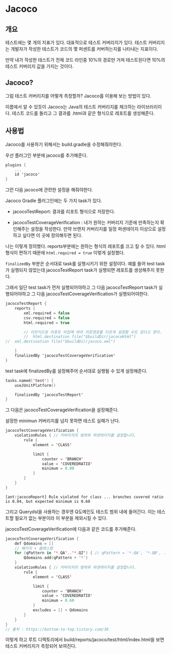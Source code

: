 # Jacoco

## 개요

테스트에는 몇 개의 지표가 있다. 대표적으로 테스트 커버리지가 있다. 테스트 커버리지는 개발자가 작성한 테스트가 코드의 몇 퍼센트를 커버하는지를 나타내는 지표이다. 

만약 내가 작성한 테스트가 전체 코드 라인중 10%의 경로만 거쳐 테스트된다면 10%의 테스트 커버리지 값을 가지는 것이다.

## Jacoco?

그럼 테스트 커버리지를 어떻게 측정할까? Jacoco를 이용해 보는 방법이 있다. 

이름에서 알 수 있듯이 Jacoco는 Java의 테스트 커버리지를 체크하는 라이브러리이다. 테스트 코드를 돌리고 그 결과를 .html과 같은 형식으로 레포트를 생성해준다.

## 사용법

Jacoco를 사용하기 위해서는 build.gradle을 수정해줘야한다.

우선 플러그인 부분에 jacoco를 추가해준다.

```kotlin
plugins {
    ...
    id 'jacoco'
}
```

그런 다음 jacoco에 관련한 설정을 해줘야한다.

Jacoco Gradle 플러그인에는 두 가지 task가 있다.

* jacocoTestReport: 결과를 리포트 형식으로 저장한다.

* jacocoTestCoverageVerification : 내가 원하는 커버리지 기준에 만족하는지 확인해주는 설정을 작성한다. 만약 브랜치 커버리지를 일정 퍼센테이지 이상으로 설정하고 싶다면 이 곳에 정의해두면 된다.

나는 이렇게 정의했다. reports부분에는 원하는 형식의 레포트를 끄고 킬 수 있다. html 형식이 편하기 때문에 `html.required = true` 이렇게 설정했다.

`finalizedBy` 부분은 순서대로 task를 실행시키기 위한 설정이다. 예를 들어 test task가 실행되지 않았는데 jacocoTestReport task가 실행되면 레포트를 생성해주지 못한다.

그래서 일단 test task가 먼저 실행되어야하고 그 다음 jacocoTestReport task가 실행되어야하고 그 다음 jacocoTestCoverageVerification가 실행되어야한다.

```kotlin
jacocoTestReport {
    reports {
        xml.required = false
        csv.required = false
        html.required = true

        // 이런식으로 리포트 타입에 따라 저장경로를 다르게 설정할 수도 있다고 한다.
        //  html.destination file("$buildDir/jacocoHtml")
//  xml.destination file("$buildDir/jacoco.xml")

    }
    finalizedBy 'jacocoTestCoverageVerification'
}
```

test task에 finalizedBy를 설정해주어 순서대로 실행될 수 있게 설정해준다.

```kotlin
tasks.named('test') {
    useJUnitPlatform()

    finalizedBy 'jacocoTestReport'
}
```

그 다음은 jacocoTestCoverageVerification을 설정해준다.

설정한 minimun 커버리지를 넘지 못하면 테스트 실패가 난다.
```kotlin
jacocoTestCoverageVerification {
    violationRules { // 커버리지의 범위와 퍼센테이지를 설정합니다.
        rule {
            element = 'CLASS'

            limit {
                counter = 'BRANCH'
                value = 'COVEREDRATIO'
                minimum = 0.00
            }
        }
    }
}
```
`[ant:jacocoReport] Rule violated for class ... branches covered ratio is 0.04, but expected minimum is 0.60`

그리고 Querydsl을 사용하는 경우엔 Q도메인도 테스트 범위 내에 들어간다. 이는 테스트할 필요가 없는 부분이라 이 부분을 제외시킬 수 있다.

jacocoTestCoverageVerification에 다음과 같은 코드를 추가해준다.

```kotlin
jacocoTestCoverageVerification {
    def Qdomains = []
    // 패키지 + 클래스명
    for (qPattern in '*.QA'..'*.QZ') { // qPattern = '*.QA', '*.QB', ... '*.QZ'
        Qdomains.add(qPattern + '*')
    }
    violationRules { // 커버리지의 범위와 퍼센테이지를 설정합니다.
        rule {
            element = 'CLASS'

            limit {
                counter = 'BRANCH'
                value = 'COVEREDRATIO'
                minimum = 0.60
            }
            excludes = [] + Qdomains
        }
    }
}
// 출처 : https://bottom-to-top.tistory.com/36 
```

이렇게 하고 루트 디렉토리에서 build/reports/jacoco/test/html/index.html을 보면 테스트 커버리지가 측정되어 보여진다.

